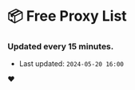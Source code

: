 # :package: Free Proxy List
### Updated every 15 minutes.

- Last updated: `2024-05-20 16:00`

:heart:
